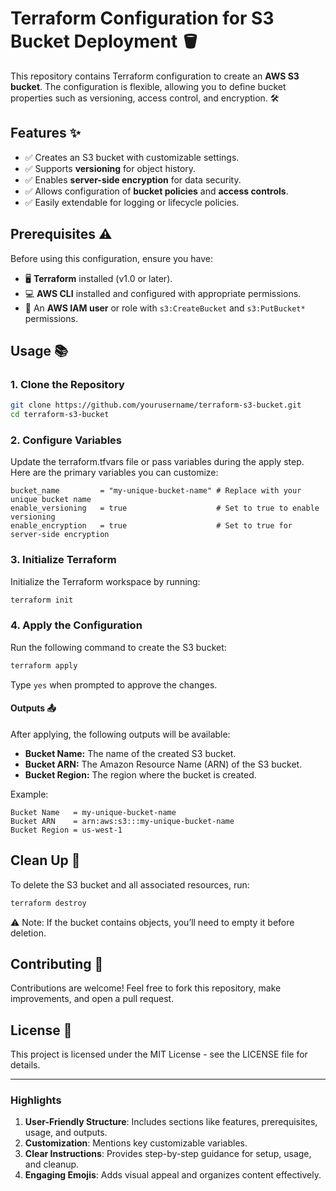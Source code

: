 # Terraform Configuration for S3 Bucket Deployment 🪣

This repository contains Terraform configuration to create an **AWS S3 bucket**. The configuration is flexible, allowing you to define bucket properties such as versioning, access control, and encryption. 🛠️

## Features ✨

- ✅ Creates an S3 bucket with customizable settings.
- ✅ Supports **versioning** for object history.
- ✅ Enables **server-side encryption** for data security.
- ✅ Allows configuration of **bucket policies** and **access controls**.
- ✅ Easily extendable for logging or lifecycle policies.

## Prerequisites ⚠️

Before using this configuration, ensure you have:

- 🖥️ **Terraform** installed (v1.0 or later).
- 💻 **AWS CLI** installed and configured with appropriate permissions.
- 🔑 An **AWS IAM user** or role with `s3:CreateBucket` and `s3:PutBucket*` permissions.

## Usage 📚

### 1. Clone the Repository

```bash
git clone https://github.com/yourusername/terraform-s3-bucket.git
cd terraform-s3-bucket
```

### 2. Configure Variables

Update the terraform.tfvars file or pass variables during the apply step. Here are the primary variables you can customize:

```hcl
bucket_name         = "my-unique-bucket-name" # Replace with your unique bucket name
enable_versioning   = true                    # Set to true to enable versioning
enable_encryption   = true                    # Set to true for server-side encryption
```

### 3. Initialize Terraform

Initialize the Terraform workspace by running:

```bash
terraform init
```

### 4. Apply the Configuration

Run the following command to create the S3 bucket:

```bash
terraform apply
```

Type `yes` when prompted to approve the changes.

#### Outputs 📤

After applying, the following outputs will be available:

- **Bucket Name:** The name of the created S3 bucket.
- **Bucket ARN:** The Amazon Resource Name (ARN) of the S3 bucket.
- **Bucket Region:** The region where the bucket is created.

Example:

```hcl
Bucket Name   = my-unique-bucket-name
Bucket ARN    = arn:aws:s3:::my-unique-bucket-name
Bucket Region = us-west-1
```

## Clean Up 🧹

To delete the S3 bucket and all associated resources, run:

```bash
terraform destroy
```

⚠️ Note: If the bucket contains objects, you’ll need to empty it before deletion.

## Contributing 🤝

Contributions are welcome! Feel free to fork this repository, make improvements, and open a pull request.

## License 📜

This project is licensed under the MIT License - see the LICENSE file for details.

---

### Highlights

1. **User-Friendly Structure**: Includes sections like features, prerequisites, usage, and outputs.
2. **Customization**: Mentions key customizable variables.
3. **Clear Instructions**: Provides step-by-step guidance for setup, usage, and cleanup.
4. **Engaging Emojis**: Adds visual appeal and organizes content effectively.
